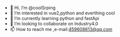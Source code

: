 - 👋 Hi, I’m @coolSrping
- 👀 I’m interested in vue2,python and everthing cool
- 🌱 I’m currently learning python and fastApi
- 💞️ I’m looking to collaborate on Industry4.0
- 📫 How to reach me ,e-mail:459608613@qq.com

<!---
coolSrping/coolSrping is a ✨ special ✨ repository because its `README.md` (this file) appears on your GitHub profile.
You can click the Preview link to take a look at your changes.
--->
